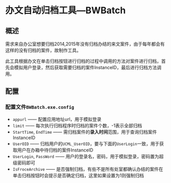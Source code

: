 # 办文自动归档工具—BWBatch

## 概述

需求来自办公室想要归档2014,2015年没有归档办结的来文案件，由于每年都会有这样的没有归档的案件，故制作工具。  
  
此工具根据办文在单击归档按钮进行归档的过程中调用的方法对案件进行归档，首先会模拟用户登录，然后获取需要归档的案件InstanceID，最后进行归档方法调用。

## 配置

### 配置文件`BWBatch.exe.config`

- `appurl` —— 配置应用地址url，用于模拟登录
- `limit` —— 每次执行归档程序时归档的案件个数，-1表示全部归档
- `StartTime`, `EndTime` —— 需归档案件的**录入时间**范围，用于查询归档案件InstanceID
- `UserOID` —— 归档用户的`UCML_UserOID`，要与下面的`UserLogin`一致，用于获取用户在办箱中待归档的案件InstanceID
- `UserLogin`, `PassWord` —— 用户的登录名，密码，用于模拟登录，密码置为超级密码即可
- `IsFroceArchive` —— 是否强制归档，有些不是所有处室都确认办结的案件在单击归档按钮时会提示是否确定归档，这里如果设置为1则强制归档

